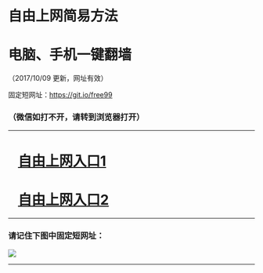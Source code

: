 ﻿# 自由上网简易方法

# 电脑、手机一键翻墙

（2017/10/09 更新，网址有效）

固定短网址：https://git.io/free99

### （微信如打不开，请转到浏览器打开）


***





# &nbsp;&nbsp; <a href="http://ft969420786.fwq-tz-1001.info/fwqtz01.html?t=100900126187 " target="_blank">自由上网入口1</a>
# &nbsp;&nbsp; <a href="http://ft2814910898.fwq-tz-1002.info/fwqtz02.html?t=10090011937 " target="_blank">自由上网入口2</a>
***

### 请记住下图中固定短网址：

<img src="https://s3-us-west-2.amazonaws.com/fwq-1001/yjfq-20170905okok.png" /> 


***


